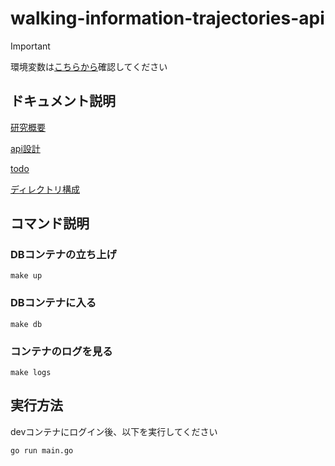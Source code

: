 # walking-information-trajectories-api

> [!IMPORTANT]
> 環境変数は[こちらから](https://kjlb.esa.io/posts/6655)確認してください

## ドキュメント説明
[研究概要](https://github.com/kajiLabTeam/walking-information-storage-server-api/blob/dev/docs/research_outline.md)


[api設計](https://github.com/kajiLabTeam/walking-information-storage-server-api/blob/dev/docs/api.md)

[todo](https://github.com/kajiLabTeam/walking-information-storage-server-api/blob/dev/docs/Todo.md)

[ディレクトリ構成](https://github.com/kajiLabTeam/walking-information-storage-server-api/blob/dev/docs/directory.md)


## コマンド説明
### DBコンテナの立ち上げ
```
make up
```

### DBコンテナに入る
```
make db
```

### コンテナのログを見る
```
make logs

```
## 実行方法
devコンテナにログイン後、以下を実行してください

```
go run main.go
```



